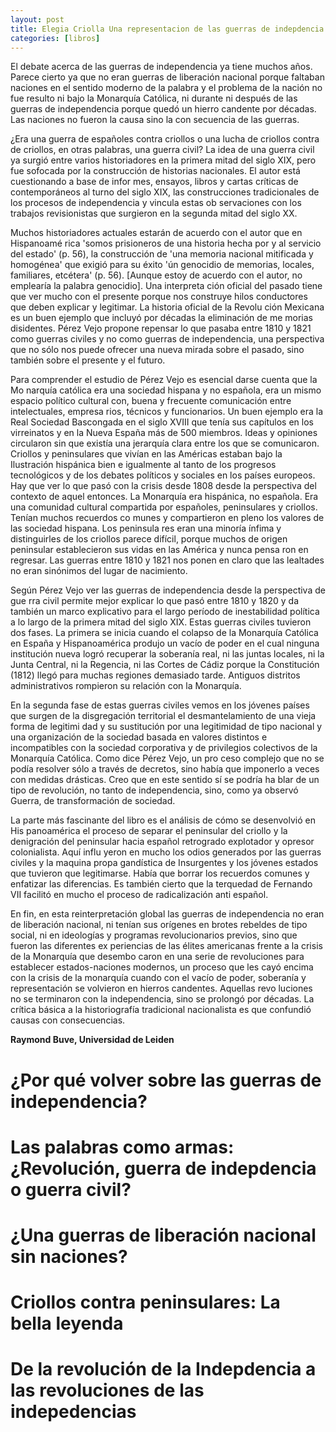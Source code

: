 ```yaml
---
layout: post
title: Elegia Criolla Una representacion de las guerras de indepdencia hispanoamericanas. 
categories: [libros]
---
```


El debate acerca de las guerras de independencia ya tiene muchos años. Parece
cierto ya que no eran guerras de liberación nacional porque faltaban naciones en el
sentido moderno de la palabra y el problema de la nación no fue resulto ni bajo la
Monarquía Católica, ni durante ni después de las guerras de independencia porque 
quedó un hierro candente por décadas. Las naciones no fueron la causa sino la con
secuencia de las guerras. 

¿Era una guerra de españoles contra criollos o una lucha de criollos contra de
criollos, en otras palabras, una guerra civil? La idea de una guerra civil ya surgió
entre varios historiadores en la primera mitad del siglo XIX, pero fue sofocada por
la construcción de historias nacionales. El autor está cuestionando a base de infor
mes, ensayos, libros y cartas críticas de contemporáneos al turno del siglo XIX, las
construcciones tradicionales de los procesos de independencia y vincula estas ob
servaciones con los trabajos revisionistas que surgieron en la segunda mitad del
siglo XX. 

Muchos historiadores actuales estarán de acuerdo con el autor que en Hispanoamé
rica 'somos prisioneros de una historia hecha por y al servicio del estado' (p. 56),
la construcción de 'una memoria nacional mitificada y homogénea' que exigió para
su éxito 'ún genocidio de memorias, locales, familiares, etcétera' (p. 56). [Aunque
estoy de acuerdo con el autor, no emplearía la palabra genocidio]. Una interpreta
ción oficial del pasado tiene que ver mucho con el presente porque nos construye
hilos conductores que deben explicar y legitimar. La historia oficial de la Revolu
ción Mexicana es un buen ejemplo que incluyó por décadas la eliminación de me
morias disidentes. Pérez Vejo propone repensar lo que pasaba entre 1810 y 1821
como guerras civiles y no como guerras de independencia, una perspectiva que no
sólo nos puede ofrecer una nueva mirada sobre el pasado, sino también sobre el
presente y el futuro. 

Para comprender el estudio de Pérez Vejo es esencial darse cuenta que la Mo
narquía católica era una sociedad hispana y no española, era un mismo espacio
político cultural con, buena y frecuente comunicación entre intelectuales, empresa
rios, técnicos y funcionarios. Un buen ejemplo era la Real Sociedad Bascongada en
el siglo XVIII que tenía sus capítulos en los virreinatos y en la Nueva España más
de 500 miembros. Ideas y opiniones circularon sin que existía una jerarquía clara
entre los que se comunicaron. Criollos y peninsulares que vivían en las Américas
estaban bajo la Ilustración hispánica bien e igualmente al tanto de los progresos
tecnológicos y de los debates políticos y sociales en los países europeos. Hay que
ver lo que pasó con la crisis desde 1808 desde la perspectiva del contexto de aquel
entonces. La Monarquía era hispánica, no española. Era una comunidad cultural
compartida por españoles, peninsulares y criollos. Tenían muchos recuerdos co
munes y compartieron en pleno los valores de las sociedad hispana. Los peninsula
res eran una minoría ínfima y distinguirles de los criollos parece difícil, porque
muchos de origen peninsular establecieron sus vidas en las América y nunca pensa
ron en regresar. Las guerras entre 1810 y 1821 nos ponen en claro que las lealtades
no eran sinónimos del lugar de nacimiento. 

Según Pérez Vejo ver las guerras de independencia desde la perspectiva de gue
rra civil permite mejor explicar lo que pasó entre 1810 y 1820 y da también un
marco explicativo para el largo período de inestabilidad política a lo largo de la
primera mitad del siglo XIX. Estas guerras civiles tuvieron dos fases. La primera
se inicia cuando el colapso de la Monarquía Católica en España y Hispanoamérica
produjo un vacío de poder en el cual ninguna institución nueva logró recuperar la
soberanía real, ni las juntas locales, ni la Junta Central, ni la Regencia, ni las Cortes
de Cádiz porque la Constitución (1812) llegó para muchas regiones demasiado tarde. 
Antiguos distritos administrativos rompieron su relación con la Monarquía.

En la segunda fase de estas guerras civiles vemos en los jóvenes países que surgen
de la disgregación territorial el desmantelamiento de una vieja forma de legitimi
dad y su sustitución por una legitimidad de tipo nacional y una organización de la
sociedad basada en valores distintos e incompatibles con la sociedad corporativa y
de privilegios colectivos de la Monarquía Católica. Como dice Pérez Vejo, un pro
ceso complejo que no se podía resolver sólo a través de decretos, sino había que
imponerlo a veces con medidas drásticas. Creo que en este sentido sí se podría ha
blar de un tipo de revolución, no tanto de independencia, sino, como ya observó
Guerra, de transformación de sociedad. 

La parte más fascinante del libro es el análisis de cómo se desenvolvió en His
panoamérica el proceso de separar el peninsular del criollo y la denigración del
peninsular hacia español retrogrado explotador y opresor colonialista. Aquí influ
yeron en mucho los odios generados por las guerras civiles y la maquina propa
gandística de Insurgentes y los jóvenes estados que tuvieron que legitimarse. Había
que borrar los recuerdos comunes y enfatizar las diferencias. Es también cierto que
la terquedad de Fernando VII facilitó en mucho el proceso de radicalización anti
español. 

En fin, en esta reinterpretación global las guerras de independencia no eran de
liberación nacional, ni tenían sus orígenes en brotes rebeldes de tipo social, ni en
ideologías y programas revolucionarios previos, sino que fueron las diferentes ex
periencias de las élites americanas frente a la crisis de la Monarquía que desembo
caron en una serie de revoluciones para establecer estados-naciones modernos, un
proceso que les cayó encima con la crisis de la monarquía cuando con el vacío de
poder, soberanía y representación se volvieron en hierros candentes. Aquellas revo
luciones no se terminaron con la independencia, sino se prolongó por décadas. La
crítica básica a la historiografía tradicional nacionalista es que confundió causas
con consecuencias. 

<!-- http://www.jstor.org/stable/23339614 -->

**Raymond Buve, Universidad de Leiden**
  
<!--more-->

# ¿Por qué volver sobre las guerras de independencia?
# Las palabras como armas: ¿Revolución, guerra de indepdencia o guerra civil?
# ¿Una guerras de liberación nacional sin naciones?
# Criollos contra peninsulares: La bella leyenda
# De la revolución de la Indepdencia a las revoluciones de las indepedencias
